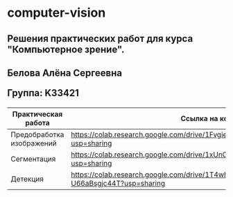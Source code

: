 # computer-vision
<h2>Решения практических работ для курса "Компьютерное зрение".<h2/>

Белова Алёна Сергеевна

Группа: K33421
  
| Практическая работа | Ссылка на колаб |
| ------------- | ------------- |
| Предобработка изображений | https://colab.research.google.com/drive/1FvgierahMGP7Tg4UCeDyT29pUhR265sS?usp=sharing |
| Сегментация | https://colab.research.google.com/drive/1xUnOtpe2A9yLRd22OxhudY-hElGd3tHO?usp=sharing |  
| Детекция | https://colab.research.google.com/drive/1T4whZZOesULD-f1Gwpf-U66aBsgjc44T?usp=sharing |    
 

